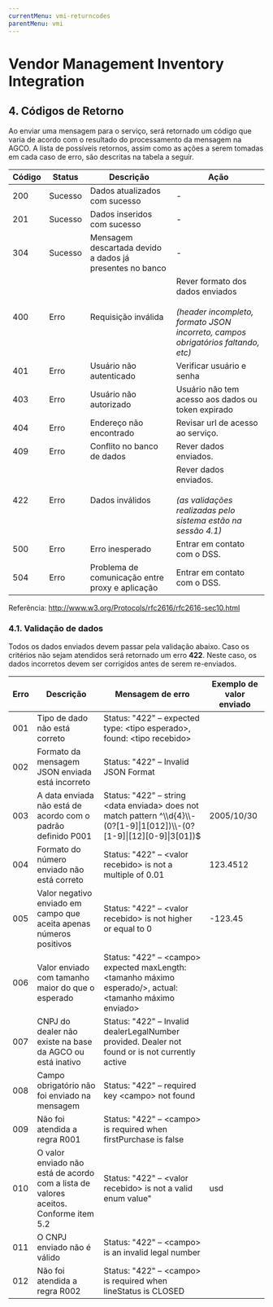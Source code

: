 ```yaml
---
currentMenu: vmi-returncodes
parentMenu: vmi
---
```


# Vendor Management Inventory Integration

## 4. Códigos de Retorno
Ao enviar uma mensagem para o serviço, será retornado um código que varia de acordo com o resultado do processamento da mensagem na AGCO. A lista de possíveis retornos, assim como as ações a serem tomadas em cada caso de erro, são descritas na tabela a seguir.

|Código|Status|Descrição|Ação|
|------|------|---------|----|
|200|	Sucesso|	Dados atualizados com sucesso|	-|
|201|	Sucesso|	Dados inseridos com sucesso|	-|
|304|	Sucesso|	Mensagem descartada devido a dados já presentes no banco|	-|
|400|	Erro|	Requisição inválida|Rever formato dos dados enviados<br/><br/>_(header incompleto, formato JSON incorreto, campos obrigatórios faltando, etc)_|
|401|Erro|Usuário não autenticado|Verificar usuário e senha|
|403|	Erro|	Usuário não autorizado|	Usuário não tem acesso aos dados ou token expirado|
|404|Erro|Endereço não encontrado|Revisar url de acesso ao serviço.|
|409|	Erro|	Conflito no banco de dados|	Rever dados enviados.|
|422|Erro|Dados inválidos|Rever dados enviados.<br/><br/>_(as validações realizadas pelo sistema estão na sessão 4.1)_|
|500|Erro|Erro inesperado|Entrar em contato com o DSS.|
|504|Erro|Problema de comunicação entre proxy e aplicação|Entrar em contato com o DSS.|

Referência: http://www.w3.org/Protocols/rfc2616/rfc2616-sec10.html

### 4.1. Validação de dados
Todos os dados enviados devem passar pela validação abaixo. Caso os critérios não sejam atendidos será retornado um erro **422**.
Neste caso, os dados incorretos devem ser corrigidos antes de serem re-enviados.

|Erro|Descrição|Mensagem de erro|Exemplo de valor enviado|
|----|---------|----------------|------------------------|
|001|Tipo de dado não está correto|Status: "422" – expected type: <tipo esperado\>, found: <tipo recebido\>| |
|002|Formato da mensagem JSON enviada está incorreto|Status: "422" – Invalid JSON Format| |
|003|A data enviada não está de acordo com o padrão definido P001|Status: "422" – string <data enviada\> does not match pattern ^\\\\d{4}\\\\-(0?[1-9]\|1[012])\\\\-(0?[1-9]\|[12][0-9]\|3[01])$ |2005/10/30|
|004|Formato do número enviado não está correto| Status: "422" – <valor recebido\> is not a multiple of 0.01|123.4512|
|005|Valor negativo enviado em campo que aceita apenas números positivos| Status: "422" – <valor recebido\> is not higher or equal to 0|-123.45|
|006|Valor enviado com tamanho maior do que o esperado|Status: "422" – <campo\> expected maxLength: <tamanho máximo esperado/>, actual: <tamanho máximo enviado\>|	|
|007|CNPJ do dealer não existe na base da AGCO ou está inativo|Status: "422" –  Invalid dealerLegalNumber provided. Dealer not found or is not currently active|	|
|008|Campo obrigatório não foi enviado na mensagem|Status: "422" – required key <campo\> not found|	|
|009|Não foi atendida a regra R001|Status: "422" – <campo\> is required when firstPurchase is false|	|
|010|O valor enviado não está de acordo com a lista de valores aceitos. Conforme item 5.2|Status: "422" – <valor recebido\> is not a valid enum value"|	usd|
|011|O CNPJ enviado não é válido|Status: "422" – <campo\> is an invalid legal number| |
|012|Não foi atendida a regra R002|Status: "422" – <campo\> is required when lineStatus is CLOSED| |
